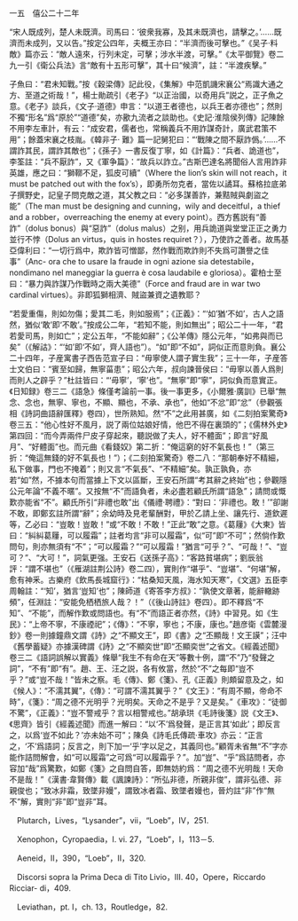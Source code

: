 一五　僖公二十二年

“宋人既成列，楚人未既濟。司馬曰：‘彼衆我寡，及其未既濟也，請擊之。’……既濟而未成列，又以告。”按定公四年，夫概王亦曰：“半濟而後可擊也。”《吴子·料敵》篇亦云：“敵人遠來，行列未定，可擊；涉水半渡，可擊。”《太平御覽》卷二九一引《衛公兵法》言“敵有十五形可擊”，其十曰“候濟”，註：“半渡疾擊。”

子魚曰：“君未知戰。”按《穀梁傳》記此役，《集解》中范凱譏宋襄公“焉識大通之方、至道之術哉！”，楊士勛疏引《老子》“以正治國，以奇用兵”説之，正子魚之意。《老子》談兵，《文子·道德》申言：“以道王者德也，以兵王者亦德也”；然則不獨“形名”爲“原於”“道德”矣，亦歠九流者之談助也。《史記·淮陰侯列傳》記陳餘不用李左車計，有云：“成安君，儒者也，常稱義兵不用詐謀奇計，廣武君策不用”；餘蓋宋襄之枝胤。《韓非子·
難》篇一記舅犯曰：“‘戰陳之間不厭詐僞。’……不謂詐其民，謂詐其敵也”；《孫子》一書反復丁寧，如《計篇》：“兵者、詭道也”，李筌註：“兵不厭詐”，又《軍争篇》：“故兵以詐立。”古斯巴達名將聞俗人言用詐非英雄，應之曰：“獅鞹不足，狐皮可續”（Where the lion’s skin will not reach，it must be patched out with the fox’s），即勇所勿克者，當佐以譎耳。蘇格拉底弟子撰野史，記皇子問克敵之道，其父教之曰：“必多謀善詐，兼黠賊與劇盜之能”（The man must be designing and cunning，wily and deceitful，a thief and a robber，overreaching the enemy at every point）。西方舊説有“善詐”（dolus bonus）與“惡詐”（dolus malus）之别，用兵詭道與堂堂正正之勇力並行不悖（Dolus an virtus，quis in hostes requiret？），乃使詐之善者。故馬基亞偉利曰：“一切行爲中，欺詐皆可憎鄙，然作戰而欺詐則不失爲可讚譽之佳事”（Anc-
ora che to usare la fraude in ogni azione sia detestabile，nondimano nel maneggiar la guerra è cosa laudabile e gloriosa）。霍柏士至曰：“暴力與詐謀乃作戰時之兩大美德”（Force and fraud are in war two cardinal virtues）。非即狐獅相濟、賊盜兼資之遺教耶？

“若愛重傷，則如勿傷；愛其二毛，則如服焉”；《正義》：“‘如’猶‘不如’，古人之語然，猶似‘敢’即‘不敢’。”按成公二年，“若知不能，則如無出”；昭公二十一年，“君若愛司馬，則如亡”；定公五年，“不能如辭”；《公羊傳》隱公元年，“如弗與而已矣”（《解詁》：“‘如’即‘不如’，齊人語也”）。“如”即“不如”，詞似正而意則負。襄公二十四年，子産寓書子西告范宣子曰：“毋寧使人謂子實生我”；三十一年，子産答士文伯曰：“賓至如歸，無寧菑患”；昭公六年，叔向諫晉侯曰：“毋寧以善人爲則而則人之辟乎？”杜註皆曰：“‘毋寧’，‘寧’也”。“無寧”即“寧”，詞似負而意實正。《日知録》卷三二《語急》條僅考論前一事。後一事更多，《小爾雅·廣訓》已舉“無念、念也，無寧、寧也，不顯、顯也，不承、承也”，他如“不忿”即“忿”（參觀張相《詩詞曲語辭匯釋》卷四），世所熟知。然“不”之此用甚廣，如《二刻拍案驚奇》卷三五：“他心性好不風月，説了兩位姑娘好情，他巴不得在裏頭的”；《儒林外史》第四回：“而今弄兩件尸皮子穿起來，聽説做了夫人，好不體面”；即言“好風月”、“好體面”也。而元曲《看錢奴》第二折：“俺這窮的好不氣長也！”（第三折：“俺這無錢的好不氣長也！”）；《二刻拍案驚奇》卷二八：“那朝奉好不精細，私下做事，門也不掩着”；則又言“不氣長”、“不精細”矣。孰正孰負，亦若“如”然，不據本句而當據上下文以區斷，王安石所謂“考其辭之終始”也；參觀隱公元年論“不義不暱”。又按無“不”而語負者，未必盡若顧氏所謂“語急”；請問或慨歎亦能省“不”。顧氏所引“非禮也敢”出《儀禮·聘禮》：“對曰：‘非禮也。敢！’”卻謝不敢，即鄭玄註所謂“辭”；余幼時及見老輩酬對，甲於乙請上坐、讓先行、道欽遲等，乙必曰：“豈敢！豈敢！”或“不敢！不敢！”正此“敢”之意。《葛屨》《大東》皆曰：“糾糾葛屨，可以履霜”；註者均言“非可以履霜”，似“可”即“不可”；然倘作歎問句，則亦無須有“不”；“可以履霜？”“可以履霜！”猶言“可乎？”、“可哉！”、“豈可？”、“大可！”，詞氣更强。王安石《送孫子高》：“客路貧堪病”；劉辰翁評：“謂不堪也”（《雁湖註荆公詩》卷二四），實則作“堪乎”、“豈堪”、“何堪”解，愈有神釆。古樂府《飲馬長城窟行》：“枯桑知天風，海水知天寒”，《文選》五臣李周翰註：“‘知’，猶言‘豈知’也”；陳師道《寄答李方叔》：“孰使文章著，能辭轍跡頻”，任淵註：“安能免栖栖旅人哉？！”（《後山詩註》卷四）。即不釋爲“不知”、“不能”，而解作歎或問語也。有“不”而語正者亦然，《詩》中習見。如《生民》：“上帝不寧，不康禋祀”；《傳》：“不寧，寧也；不康，康也。”趙彦衛《雲麓漫鈔》卷一則據鐘鼎文謂《詩》之“不顯文王”，即《書》之“丕顯哉！文王謨”；汪中《舊學蓄疑》亦據漢碑謂《詩》之“不顯奕世”即“丕顯奕世”之省文。《經義述聞》卷三二《語詞誤解以實義》條舉“我生不有命在天”等數十例，謂“不”乃“發聲之詞”，“不有”即“有”。趙、王、汪之説，各有攸當，然於“不”之每即“豈不乎？”或“豈不哉！”皆未之察。毛《傳》、鄭《箋》、孔《正義》則頗留意及之，如《候人》：“不濡其翼”，《傳》：“可謂不濡其翼乎？”《文王》：“有周不顯，帝命不時”，《箋》：“周之德不光明乎？光明矣。天命之不是乎？又是矣。”《車攻》：“徒御不驚”，《正義》：“豈不警戒乎？言以相警戒也。”胡承珙《毛詩後箋》説《文王》、《思齊》皆引《經義述聞》而進一解曰：“以‘不’爲發聲，是正言其‘如此’；即反言之，以爲‘豈不如此？’亦未始不可”；陳奂《詩毛氏傳疏·車攻》亦云：“正言之，‘不’爲語詞；反言之，則下加一‘乎’字以足之，其義同也。”顧胥未省無“不”字亦能作詰問解會，如“可以履霜”之可爲“可以履霜乎？”。加“豈”、“乎”爲詰問者，亦容加“哉”爲驚歎，如鄭《箋》之自問自答，即無妨約爲：“周之德不光明哉！天命不是哉！”《漢書·韋賢傳》載《諷諫詩》：“所弘非德，所親非俊”，謂非弘德、非親俊也；“致冰非霜，致墜非嫚”，謂致冰者霜、致墜者嫚也，晉灼註“非”作“無不”解，實則“非”即“豈非”耳。







　Plutarch，Lives，“Lysander”，vii，“Loeb”，IV，251.

　Xenophon，Cyropaedia，I. vi. 27，“Loeb”，I，113－5.

　Aeneid，II，390，“Loeb”，II，320.

　Discorsi sopra la Prima Deca di Tito Livio，III. 40，Opere，Riccardo Ricciar-
di，409.

　Leviathan，pt. I，ch. 13，Routledge，82.